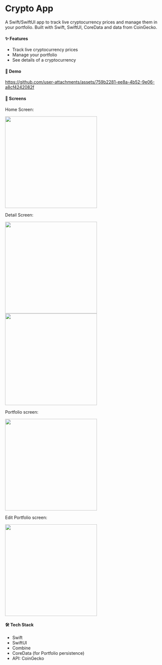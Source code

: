 # Crypto App

A Swift/SwiftUI app to track live cryptocurrency prices and manage them in your portfolio.
Built with Swift, SwiftUI, CoreData and data from CoinGecko.

#### ✨ Features

- Track live cryptocurrency prices
- Manage your portfolio
- See details of a cryptocurrency

#### 🎥 Demo

https://github.com/user-attachments/assets/759b2281-ee8a-4b52-9e06-a8cf4242082f

#### 📱 Screens

Home Screen:

<img src="https://github.com/user-attachments/assets/2703c65e-6e0a-4768-81cf-7331638b03e9" width="300" />

Detail Screen:

<img src="https://github.com/user-attachments/assets/30fe0d16-f1bf-4577-a033-8f6777e2207e" width="300" />

<img src="https://github.com/user-attachments/assets/befa54b2-119f-4bb3-83fd-da382f77d753" width="300" />

Portfolio screen:

<img src="https://github.com/user-attachments/assets/c96dfaf0-5d09-4733-9f28-4e639b74b645" width="300" />

Edit Portfolio screen:

<img src="https://github.com/user-attachments/assets/b4f50783-f8ce-4de5-afac-b8400a539831" width="300" />

#### 🛠️ Tech Stack

- Swift
- SwiftUI
- Combine
- CoreData (for Portfolio persistence)
- API: CoinGecko
